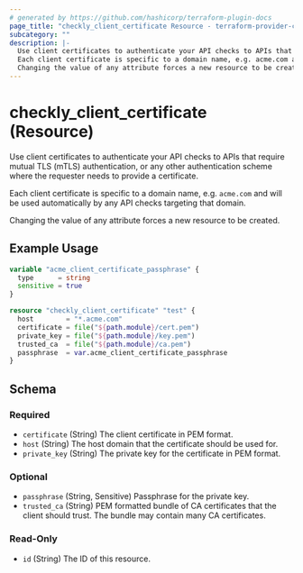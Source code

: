 ```yaml
---
# generated by https://github.com/hashicorp/terraform-plugin-docs
page_title: "checkly_client_certificate Resource - terraform-provider-checkly"
subcategory: ""
description: |-
  Use client certificates to authenticate your API checks to APIs that require mutual TLS (mTLS) authentication, or any other authentication scheme where the requester needs to provide a certificate.
  Each client certificate is specific to a domain name, e.g. acme.com and will be used automatically by any API checks targeting that domain.
  Changing the value of any attribute forces a new resource to be created.
---
```


# checkly_client_certificate (Resource)

Use client certificates to authenticate your API checks to APIs that require mutual TLS (mTLS) authentication, or any other authentication scheme where the requester needs to provide a certificate.

Each client certificate is specific to a domain name, e.g. `acme.com` and will be used automatically by any API checks targeting that domain.

Changing the value of any attribute forces a new resource to be created.

## Example Usage

```terraform
variable "acme_client_certificate_passphrase" {
  type      = string
  sensitive = true
}

resource "checkly_client_certificate" "test" {
  host        = "*.acme.com"
  certificate = file("${path.module}/cert.pem")
  private_key = file("${path.module}/key.pem")
  trusted_ca  = file("${path.module}/ca.pem")
  passphrase  = var.acme_client_certificate_passphrase
}
```

<!-- schema generated by tfplugindocs -->
## Schema

### Required

- `certificate` (String) The client certificate in PEM format.
- `host` (String) The host domain that the certificate should be used for.
- `private_key` (String) The private key for the certificate in PEM format.

### Optional

- `passphrase` (String, Sensitive) Passphrase for the private key.
- `trusted_ca` (String) PEM formatted bundle of CA certificates that the client should trust. The bundle may contain many CA certificates.

### Read-Only

- `id` (String) The ID of this resource.
